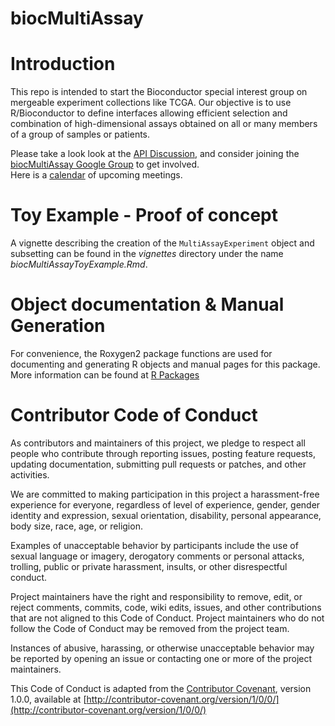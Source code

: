 biocMultiAssay
==============

# Introduction

This repo is intended to start the Bioconductor special interest group
on mergeable experiment collections like TCGA.  Our objective is to use R/Bioconductor
to define interfaces allowing efficient selection and combination of 
high-dimensional assays obtained on all or many members of a group of
samples or patients.

Please take a look look at the [API
Discussion](https://github.com/vjcitn/biocMultiAssay/issues/7), and
consider joining the [biocMultiAssay Google
Group](https://groups.google.com/forum/#!forum/biocmultiassay) to get
involved.  
Here is a [calendar](https://www.google.com/calendar/embed?src=9ar0qc8mpkv6b9intgmdcdf0ss%40group.calendar.google.com&ctz=America/New_York) of upcoming meetings.

# Toy Example - Proof of concept

A vignette describing the creation of the `MultiAssayExperiment` object
and subsetting can be found in the *vignettes* directory under the name
*biocMultiAssayToyExample.Rmd*. 

# Object documentation & Manual Generation

For convenience, the Roxygen2 package functions are used for documenting
and generating R objects and manual pages for this package. More information
can be found at [R Packages](http://r-pkgs.had.co.nz/man.html)

# Contributor Code of Conduct

As contributors and maintainers of this project, we pledge to respect
all people who contribute through reporting issues, posting feature
requests, updating documentation, submitting pull requests or patches,
and other activities.

We are committed to making participation in this project a
harassment-free experience for everyone, regardless of level of
experience, gender, gender identity and expression, sexual
orientation, disability, personal appearance, body size, race, age, or
religion.

Examples of unacceptable behavior by participants include the use of
sexual language or imagery, derogatory comments or personal attacks,
trolling, public or private harassment, insults, or other
disrespectful conduct.

Project maintainers have the right and responsibility to remove, edit,
or reject comments, commits, code, wiki edits, issues, and other
contributions that are not aligned to this Code of Conduct. Project
maintainers who do not follow the Code of Conduct may be removed from
the project team.

Instances of abusive, harassing, or otherwise unacceptable behavior
may be reported by opening an issue or contacting one or more of the
project maintainers.

This Code of Conduct is adapted from the [Contributor
Covenant](http://contributor-covenant.org), version 1.0.0, available
at
[http://contributor-covenant.org/version/1/0/0/](http://contributor-covenant.org/version/1/0/0/)
